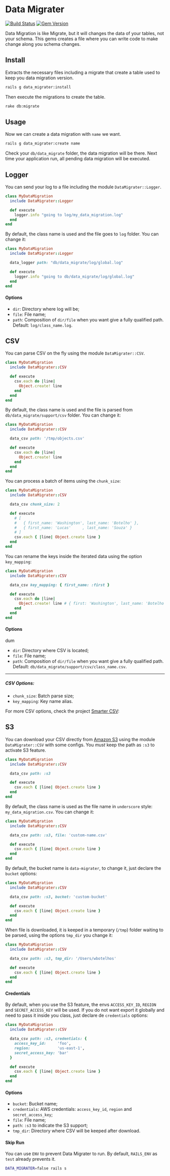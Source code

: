 # Data Migrater

[![Build Status](https://travis-ci.org/getninjas/data_migrater.svg)](https://travis-ci.org/getninjas/data_migrater)
[![Gem Version](https://badge.fury.io/rb/data_migrater.svg)](https://badge.fury.io/rb/data_migrater)

Data Migration is like Migrate, but it will changes the data of your tables,
not your schema. This gems creates a file where you can write code to make
change along you schema changes.

## Install

Extracts the necessary files including a migrate that create a table used
to keep you data migration version.

```bash
rails g data_migrater:install
```

Then execute the migrations to create the table.

```bash
rake db:migrate
```

## Usage

Now we can create a data migration with `name` we want.

```bash
rails g data_migrater:create name
```

Check your `db/data_migrate` folder, the data migration will be there.
Next time your application run, all pending data migration will be executed.

## Logger

You can send your log to a file including the module `DataMigrater::Logger`.

```ruby
class MyDataMigration
  include DataMigrater::Logger

  def execute
    logger.info "going to log/my_data_migration.log"
  end
end
```

By default, the class name is used and the file goes to `log` folder. You can change it:

```ruby
class MyDataMigration
  include DataMigrater::Logger

  data_logger path: "db/data_migrate/log/global.log"

  def execute
    logger.info "going to db/data_migrate/log/global.log"
  end
end
```

#### Options

- `dir`: Directory where log will be;
- `file`: File name;
- `path`: Composition of `dir/file` when you want give a fully qualified path. Default: `log/class_name.log`.

## CSV

You can parse CSV on the fly using the module `DataMigrater::CSV`.

```ruby
class MyDataMigration
  include DataMigrater::CSV

  def execute
    csv.each do |line|
      Object.create! line
    end
  end
end
```

By default, the class name is used and the file is parsed from `db/data_migrate/support/csv` folder. You can change it:

```ruby
class MyDataMigration
  include DataMigrater::CSV

  data_csv path: '/tmp/objects.csv'

  def execute
    csv.each do |line|
      Object.create! line
    end
  end
end
```

You can process a batch of items using the `chunk_size`:

```ruby
class MyDataMigration
  include DataMigrater::CSV

  data_csv chunk_size: 2

  def execute
    # [
    #   { first_name: 'Washington', last_name: 'Botelho' },
    #   { first_name: 'Lucas'     , last_name: 'Souza' }
    # ]
    csv.each { |line| Object.create line }
  end
end
```

You can rename the keys inside the iterated data using the option `key_mapping`:

```ruby
class MyDataMigration
  include DataMigrater::CSV

  data_csv key_mapping: { first_name: :first }

  def execute
    csv.each do |line|
      Object.create! line # { first: 'Washington', last_name: 'Botelho' }
    end
  end
end
```

#### Options
dum
- `dir`: Directory where CSV is located;
- `file`: File name;
- `path`: Composition of `dir/file` when you want give a fully qualified path. Default: `db/data_migrate/support/csv/class_name.csv`.

---

##### CSV Options:

- `chunk_size`: Batch parse size;
- `key_mapping`: Key name alias.

For more CSV options, check the project [Smarter CSV](https://github.com/tilo/smarter_csv):

## S3

You can download your CSV directly from [Amazon S3](https://aws.amazon.com/s3) using the module `DataMigrater::CSV` with some configs.
You *must* keep the path as `:s3` to activate S3 feature.

```ruby
class MyDataMigration
  include DataMigrater::CSV

  data_csv path: :s3

  def execute
    csv.each { |line| Object.create line }
  end
end
```

By default, the class name is used as the file name in `underscore` style: `my_data_migration.csv`. You can change it:

```ruby
class MyDataMigration
  include DataMigrater::CSV

  data_csv path: :s3, file: 'custom-name.csv'

  def execute
    csv.each { |line| Object.create line }
  end
end
```

By default, the bucket name is `data-migrater`, to change it, just declare the `bucket` options:

```ruby
class MyDataMigration
  include DataMigrater::CSV

  data_csv path: :s3, bucket: 'custom-bucket'

  def execute
    csv.each { |line| Object.create line }
  end
end
```

When file is downloaded, it is keeped in a temporary (`/tmp`) folder waiting to be parsed, using the options `tmp_dir` you change it:

```ruby
class MyDataMigration
  include DataMigrater::CSV

  data_csv path: :s3, tmp_dir: '/Users/wbotelhos'

  def execute
    csv.each { |line| Object.create line }
  end
end
```

#### Credentials

By default, when you use the S3 feature, the envs `ACCESS_KEY_ID`, `REGION` and `SECRET_ACCESS_KEY` will be used.
If you do not want export it globally and need to pass it inside you class, just declare de `credentials` options:

```ruby
class MyDataMigration
  include DataMigrater::CSV

  data_csv path: :s3, credentials: {
    access_key_id:     'foo',
    region:            'us-east-1',
    secret_access_key: 'bar'
  }

  def execute
    csv.each { |line| Object.create line }
  end
end
```

#### Options

- `bucket`: Bucket name;
- `credentials`: AWS credentials: `access_key_id`, `region` and `secret_access_key`;
- `file`: File name;
- `path`: `:s3` to indicate the S3 support;
- `tmp_dir`: Directory where CSV will be keeped after download.

#### Skip Run

You can use `ENV` to prevent Data Migrater to run. By default, `RAILS_ENV` as `test` already prevents it.

```bash
DATA_MIGRATER=false rails s
```
